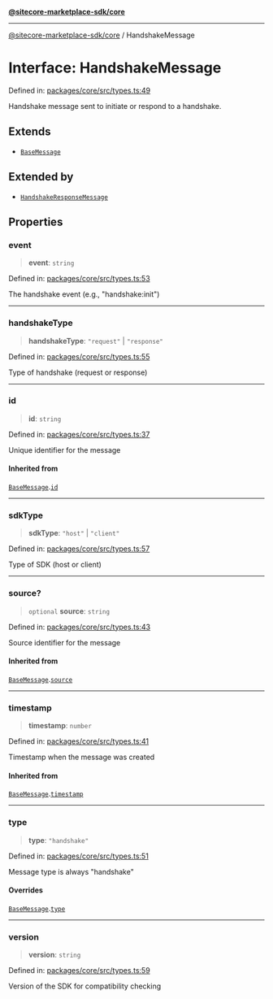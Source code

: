 [**@sitecore-marketplace-sdk/core**](../README.md)

***

[@sitecore-marketplace-sdk/core](../README.md) / HandshakeMessage

# Interface: HandshakeMessage

Defined in: [packages/core/src/types.ts:49](https://github.com/Sitecore/sitecore-marketplace-sdk/blob/af886e6134b8d1079ef5b8ef70b7eb2f1d9c8aeb/packages/core/src/types.ts#L49)

Handshake message sent to initiate or respond to a handshake.

## Extends

- [`BaseMessage`](BaseMessage.md)

## Extended by

- [`HandshakeResponseMessage`](HandshakeResponseMessage.md)

## Properties

### event

> **event**: `string`

Defined in: [packages/core/src/types.ts:53](https://github.com/Sitecore/sitecore-marketplace-sdk/blob/af886e6134b8d1079ef5b8ef70b7eb2f1d9c8aeb/packages/core/src/types.ts#L53)

The handshake event (e.g., "handshake:init")

***

### handshakeType

> **handshakeType**: `"request"` \| `"response"`

Defined in: [packages/core/src/types.ts:55](https://github.com/Sitecore/sitecore-marketplace-sdk/blob/af886e6134b8d1079ef5b8ef70b7eb2f1d9c8aeb/packages/core/src/types.ts#L55)

Type of handshake (request or response)

***

### id

> **id**: `string`

Defined in: [packages/core/src/types.ts:37](https://github.com/Sitecore/sitecore-marketplace-sdk/blob/af886e6134b8d1079ef5b8ef70b7eb2f1d9c8aeb/packages/core/src/types.ts#L37)

Unique identifier for the message

#### Inherited from

[`BaseMessage`](BaseMessage.md).[`id`](BaseMessage.md#id)

***

### sdkType

> **sdkType**: `"host"` \| `"client"`

Defined in: [packages/core/src/types.ts:57](https://github.com/Sitecore/sitecore-marketplace-sdk/blob/af886e6134b8d1079ef5b8ef70b7eb2f1d9c8aeb/packages/core/src/types.ts#L57)

Type of SDK (host or client)

***

### source?

> `optional` **source**: `string`

Defined in: [packages/core/src/types.ts:43](https://github.com/Sitecore/sitecore-marketplace-sdk/blob/af886e6134b8d1079ef5b8ef70b7eb2f1d9c8aeb/packages/core/src/types.ts#L43)

Source identifier for the message

#### Inherited from

[`BaseMessage`](BaseMessage.md).[`source`](BaseMessage.md#source)

***

### timestamp

> **timestamp**: `number`

Defined in: [packages/core/src/types.ts:41](https://github.com/Sitecore/sitecore-marketplace-sdk/blob/af886e6134b8d1079ef5b8ef70b7eb2f1d9c8aeb/packages/core/src/types.ts#L41)

Timestamp when the message was created

#### Inherited from

[`BaseMessage`](BaseMessage.md).[`timestamp`](BaseMessage.md#timestamp)

***

### type

> **type**: `"handshake"`

Defined in: [packages/core/src/types.ts:51](https://github.com/Sitecore/sitecore-marketplace-sdk/blob/af886e6134b8d1079ef5b8ef70b7eb2f1d9c8aeb/packages/core/src/types.ts#L51)

Message type is always "handshake"

#### Overrides

[`BaseMessage`](BaseMessage.md).[`type`](BaseMessage.md#type)

***

### version

> **version**: `string`

Defined in: [packages/core/src/types.ts:59](https://github.com/Sitecore/sitecore-marketplace-sdk/blob/af886e6134b8d1079ef5b8ef70b7eb2f1d9c8aeb/packages/core/src/types.ts#L59)

Version of the SDK for compatibility checking
